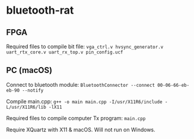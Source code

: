 # bluetooth-rat

## FPGA

Required files to compile bit file: 
`
vga_ctrl.v
hvsync_generator.v
uart_rtx_core.v
uart_rx_top.v
pin_config.ucf
`


## PC (macOS)

Connect to bluetooth module: ```BluetoothConnector --connect 00-06-66-eb-eb-90 --notify```

Compile main.cpp: ```g++ -o main main.cpp -I/usr/X11R6/include -L/usr/X11R6/lib -lX11```

Required files to compile computer Tx program: `main.cpp`

Require XQuartz with X11 & macOS. Will not run on Windows.
